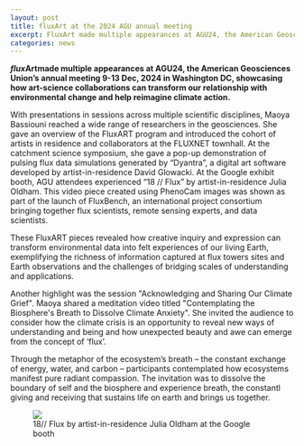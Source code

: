 ```yaml
---
layout: post
title: fluxArt at the 2024 AGU annual meeting
excerpt: FluxArt made multiple appearances at AGU24, the American Geosciences Union’s annual meeting 9-13 Dec, 2024 in Washington DC, showcasing how art-science collaborations can transform our relationship with environmental change and help reimagine climate action.
categories: news
---
```


<b><i>flux</i><b>Art</b>made multiple appearances at AGU24, the American Geosciences Union’s annual meeting 9-13 Dec, 2024 in Washington DC, showcasing how art-science collaborations can transform our relationship with environmental change and help reimagine climate action.</b>

With presentations in sessions across multiple scientific disciplines, Maoya Bassiouni reached a wide range of researchers in the geosciences. She gave an overview of the FluxART program and introduced the cohort of artists in residence and collaborators at the FLUXNET townhall. At the catchment science symposium, she gave a pop-up demonstration of pulsing flux data simulations generated by “Dyantra”, a digital art software developed by artist-in-residence David Glowacki. At the Google exhibit booth, AGU attendees experienced “18 // Flux” by artist-in-residence Julia Oldham. This video piece created using PhenoCam images was shown as part of the launch of FluxBench, an international project consortium bringing together flux scientists, remote sensing experts, and data scientists. 

These FluxART pieces revealed how creative inquiry and expression can transform environmental data into felt experiences of our living Earth, exemplifying the richness of information captured at flux towers sites and Earth observations and the challenges of bridging scales of understanding and applications.

Another highlight was the session "Acknowledging and Sharing Our Climate Grief". Maoya shared a meditation video titled "Contemplating the Biosphere's Breath to Dissolve Climate Anxiety".  She invited the audience to consider how the climate crisis is an opportunity to reveal new ways of understanding and being and how unexpected beauty and awe can emerge from the concept of ‘flux’. 

Through the metaphor of the ecosystem’s breath – the constant exchange of energy, water, and carbon – participants contemplated how ecosystems manifest pure radiant compassion. The invitation was to dissolve the boundary of self and the biosphere and experience breath, the constantl giving and receiving that sustains life on earth and brings us together.

<figure>
	<img src="https://fluxnetart.github.io/images/google_1f8flux.png">
  <figcaption> 18// Flux by artist-in-residence Julia Oldham at the Google booth</figcaption>
</figure>
